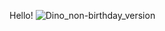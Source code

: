Hello!
![Dino_non-birthday_version](https://user-images.githubusercontent.com/88859552/149398620-4e85353d-62b4-4335-8bf1-77db8c66df64.gif)
